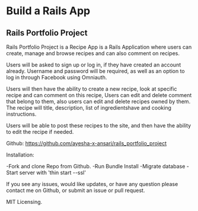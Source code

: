 # Build a Rails App

## Rails Portfolio Project

Rails Portfolio Project is a Recipe App is a Rails Application where users can create, manage and browse recipes and can also 
comment on recipes.

Users will be asked to sign up or log in, if they have created an account already. Username and password will be required, as well as an option to log in through Facebook using Omniauth.

Users will then have the ability to create a new recipe, look at specific recipe and can comment on this recipe, Users can edit and delete comment that belong to them, also users can edit and delete recipes owned by them. The recipe will title, description, list of ingredientshave and cooking instructions.

Users will be able to post these recipes to the site, and then have the ability to edit the recipe if needed.

Github: https://github.com/ayesha-x-ansari/rails_portfolio_project

Installation:

-Fork and clone Repo from Github. -Run Bundle Install -Migrate database -Start server with 'thin start --ssl'

If you see any issues, would like updates, or have any question please contact me on Github, or submit an issue or pull request.

MIT Licensing.

